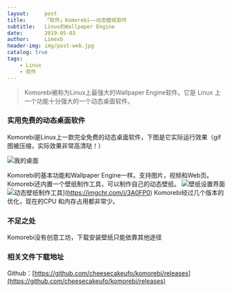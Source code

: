 ```yaml
---
layout:     post
title:      「软件」Komorebi——动态壁纸软件
subtitle:   Linux的Wallpaper Engine
date:       2019-05-03
author:     Limexb
header-img: img/post-web.jpg
catalog: true
tags:
    - Linux
    - 软件
---
```


>Komorebi被称为Linux上最强大的Wallpaper Engine软件。它是 Linux 上一个功能十分强大的一个动态桌面软件。

### 实用免费的动态桌面软件
Komorebi是Linux上一款完全免费的动态桌面软件，下图是它实际运行效果（gif图被压缩，实际效果非常高清哒！）

![我的桌面](https://upload-images.jianshu.io/upload_images/10305138-64e78f434abcbaf2.gif?imageMogr2/auto-orient/strip)

Komorebi的基本功能和Wallpaper Engine一样。支持图片，视频和Web页。Komorebi还内置一个壁纸制作工具，可以制作自己的动态壁纸。
![壁纸设置界面](https://s2.ax1x.com/2020/02/19/3A09Vs.png)
![动态壁纸制作工具](https://s2.ax1x.com/2020/02/19/3A0FP0.png)](https://imgchr.com/i/3A0FP0)
Komorebi经过几个版本的优化，现在的CPU 和内存占用都非常少。

### 不足之处
Komorebi没有创意工坊，下载安装壁纸只能依靠其他途径

### 相关文件下载地址
Github：[https://github.com/cheesecakeufo/komorebi/releases](https://github.com/cheesecakeufo/komorebi/releases)
